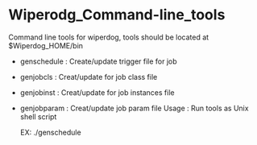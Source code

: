Wiperodg_Command-line_tools
===========================
Command line tools for wiperdog, tools should be located at $Wiperdog_HOME/bin
- genschedule : Create/update trigger file for job
- genjobcls : Creat/update for job class file
- genjobinst : Creat/update for job instances file
- genjobparam : Creat/update job param file
Usage : Run tools as Unix shell script

	EX: ./genschedule
